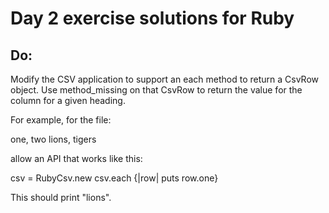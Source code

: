 Day 2 exercise solutions for Ruby
=================================

Do:
---
Modify the CSV application to support an each method to return a CsvRow object. Use method_missing on that CsvRow to return the value for the column for a given heading.

For example, for the file:

one, two
lions, tigers

allow an API that works like this:

csv = RubyCsv.new
csv.each {|row| puts row.one}

This should print "lions".